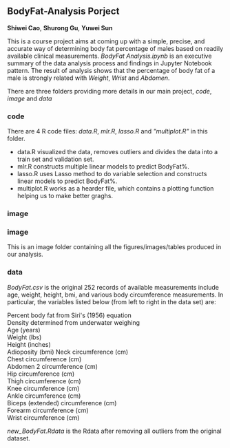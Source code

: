 ## BodyFat-Analysis Porject
**Shiwei Cao**, **Shurong Gu**, **Yuwei Sun**

This is a course project aims at coming up with a simple, precise, and accurate way of determining body fat percentage of males based on readily available clinical measurements. *BodyFat Analysis.ipynb* is an executive summary of the data analysis process and findings in Jupyter Notebook pattern. The result of analysis shows that the percentage of body fat of a male is strongly related with *Weight*, *Wrist* and *Abdomen*.

There are three folders providing more details in our main project, *code*, *image* and *data*

### code
There are 4 R code files:
*data.R*, *mlr.R*, *lasso.R* and *"multiplot.R"* in this folder. 

* data.R visualized the data, removes outliers and divides the data into a train set and validation set. 
* mlr.R constructs multiple linear models to predict BodyFat%. 
* lasso.R uses Lasso method to do variable selection and constructs linear models to predict BodyFat%. 
* multiplot.R works as a hearder file, which contains a plotting function helping us to make better graghs. 

### image
### image
This is an image folder containing all the figures/images/tables produced in our analysis.

### data
*BodyFat.csv* is the original 252 records of available measurements include age, weight, height, bmi, and various body circumference measurements. In particular, the variables listed below (from left to right in the data set) are: 

Percent body fat from Siri's (1956) equation  
Density determined from underwater weighing  
Age (years)  
Weight (lbs)  
Height (inches)  
Adioposity (bmi)
Neck circumference (cm)  
Chest circumference (cm)  
Abdomen 2 circumference (cm)  
Hip circumference (cm)  
Thigh circumference (cm)  
Knee circumference (cm)  
Ankle circumference (cm)  
Biceps (extended) circumference (cm)  
Forearm circumference (cm)  
Wrist circumference (cm)  

*new_BodyFat.Rdata* is the Rdata after removing all outliers from the original dataset.

